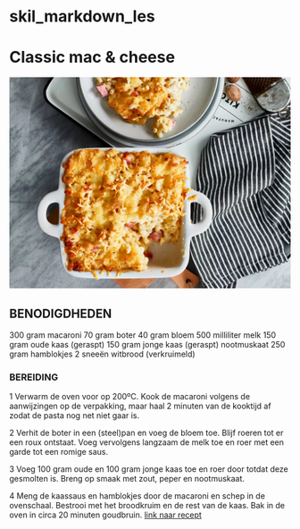 # skil_markdown_les
# Classic mac & cheese
<img src="classic-mac-a-cheese.jpg" class="img-responsive" alt=""> </div>
## BENODIGDHEDEN
300 gram macaroni
70 gram boter
40 gram bloem
500 milliliter melk
150 gram oude kaas (geraspt)
150 gram jonge kaas (geraspt)
nootmuskaat
250 gram hamblokjes
2 sneeën witbrood (verkruimeld)
### BEREIDING
1 Verwarm de oven voor op 200ºC. Kook de macaroni volgens de aanwijzingen op de verpakking, maar haal 2 minuten van de kooktijd af zodat de pasta nog net niet gaar is.

2 Verhit de boter in een (steel)pan en voeg de bloem toe. Blijf roeren tot er een roux ontstaat. Voeg vervolgens langzaam de melk toe en roer met een garde tot een romige saus.

3 Voeg 100 gram oude en 100 gram jonge kaas toe en roer door totdat deze gesmolten is. Breng op smaak met zout, peper en nootmuskaat.

4 Meng de kaassaus en hamblokjes door de macaroni en schep in de ovenschaal. Bestrooi met het broodkruim en de rest van de kaas. Bak in de oven in circa 20 minuten goudbruin.
[link naar recept](https://www.boodschappen.nl/recept/classic-mac-a-cheese/)
